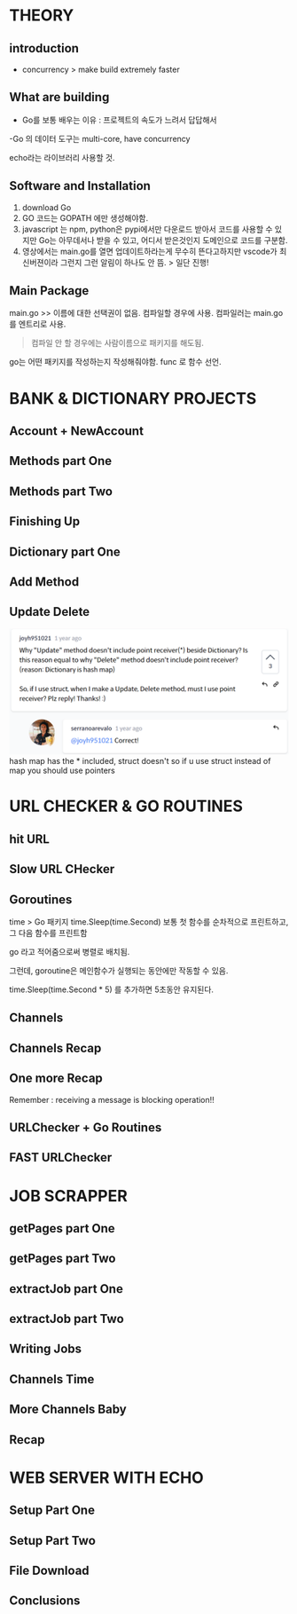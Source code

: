 # THEORY

## introduction

- concurrency > make build extremely faster

## What are building

- Go를 보통 배우는 이유 : 프로젝트의 속도가 느려서 답답해서

-Go 의 데이터 도구는 multi-core, have concurrency

echo라는 라이브러리 사용할 것.

## Software and Installation
1. download Go
2. GO 코드는 GOPATH 에만 생성해야함.
3. javascript 는 npm, python은 pypi에서만 다운로드 받아서 코드를 사용할 수 있지만 Go는 아무데서나 받을 수 있고, 어디서 받은것인지 도메인으로 코드를 구분함.
4. 영상에서는 main.go를 열면 업데이트하라는게 무수히 뜬다고하지만 vscode가 최신버젼이라 그런지 그런 알림이 하나도 안 뜸. > 일단 진행!

## Main Package

main.go >> 이름에 대한 선택권이 없음. 컴파일할 경우에 사용. 컴파일러는 main.go 를 엔트리로 사용.
> 컴파일 안 할 경우에는 사람이름으로 패키지를 해도됨. 

go는 어떤 패키지를 작성하는지 작성해줘야함.
func 로 함수 선언.

# BANK & DICTIONARY PROJECTS

## Account + NewAccount

## Methods part One

## Methods part Two

## Finishing Up

## Dictionary part One

## Add Method

## Update Delete
![Alt text](image.png)
hash map has the * included, struct doesn't
so if u use struct instead of map you should use pointers

# URL CHECKER & GO ROUTINES

## hit URL

## Slow URL CHecker

## Goroutines
time > Go 패키지
time.Sleep(time.Second)
보통 첫 함수를 순차적으로 프린트하고, 그 다음 함수를 프린트함

go 라고 적어줌으로써 병렬로 배치됨.

그런데, goroutine은 메인함수가 실행되는 동안에만 작동할 수 있음.

time.Sleep(time.Second * 5) 를 추가하면 5초동안 유지된다.

## Channels

## Channels Recap

## One more Recap
Remember : receiving a message is blocking operation!!


## URLChecker + Go Routines

## FAST URLChecker


# JOB SCRAPPER

## getPages part One

## getPages part Two

## extractJob part One

## extractJob part Two

## Writing Jobs

## Channels Time

## More Channels Baby

## Recap


# WEB SERVER WITH ECHO

## Setup Part One

## Setup Part Two

## File Download

## Conclusions
